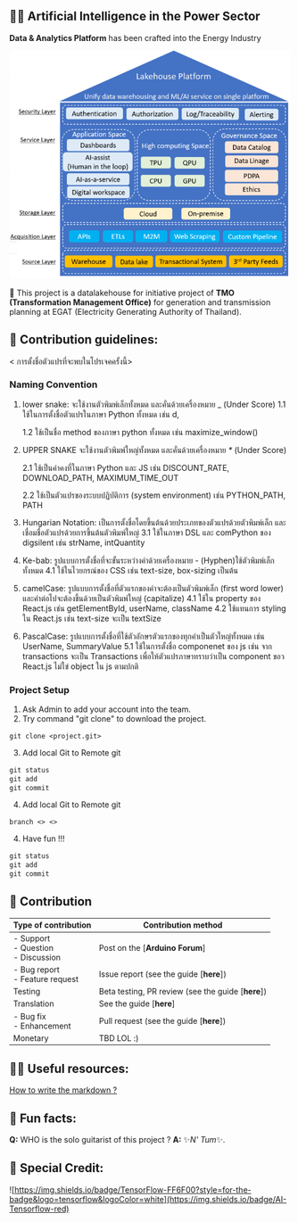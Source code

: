 ## 🙋‍♀️ Artificial Intelligence in the Power Sector
**Data & Analytics Platform** has been crafted into the Energy Industry

![Lakehouse Platform](https://github.com/dataplatform-SPD-EGAT/.github/blob/main/profile/lakehouse.png)

👋 This project is a datalakehouse for initiative project of **TMO (Transformation Management Office)** for generation and transmission planning at EGAT (Electricity Generating Authority of Thailand).





## 🌈 Contribution guidelines:
< การตั้งชื่อตัวแปรที่จะพบในโปรเจคครั้งนี้>

### Naming Convention
1. lower snake: จะใช้งานตัวพิมพ์เล็กทั้งหมด และคั่นด้วยเครื่องหมาย \_ (Under Score)
   1.1 ใช้ในการตั้งชื่อตัวแปรในภาษา Python ทั้งหมด
   เช่น d, 

   1.2 ใช้เป็นชื่อ method ของภาษา python ทั้งหมด
   เช่น maximize_window()

2. UPPER SNAKE จะใช้งานตัวพิมพ์ใหญ่ทั้งหมด และคั่นด้วยเครื่องหมาย _\*_ (Under Score)

   2.1 ใช้เป็นค่าคงที่ในภาษา Python และ JS
   เช่น DISCOUNT_RATE, DOWNLOAD_PATH, MAXIMUM_TIME_OUT

   2.2 ใช้เป็นตัวแปรของระบบปฏิบัติการ (system environment)
   เช่น PYTHON_PATH, PATH

3. Hungarian Notation: เป็นการตั้งชื่อโดยขึ้นต้นด้วยประเภทของตัวแปรด้วยตัวพิมพ์เล็ก และเชื่อมชื่อตัวแปรด้วยการขึ้นต้นตัวพิมพ์ใหญ่
   3.1 ใช้ในภาษา DSL และ comPython ของ digsilent
   เช่น strName, intQuantity

4. Ke-bab: รูปแบบการตั้งชื่อที่จะขั้นระหว่างคำด้วยเครื่องหมาย - (Hyphen)ใช้ตัวพิมพ์เล็กทั้งหมด
   4.1 ใช้ในไวยกรณ์ของ CSS
   เช่น text-size, box-sizing เป็นต้น

5. camelCase: รูปแบบการตั้งชื่อที่ตัวแรกของคำจะต้องเป็นตัวพิมพ์เล็ก (first word lower) และคำต่อไปจะต้องขึ้นด้วยเป็นตัวพิมพ์ใหญ่ (capitalize)
   4.1 ใช้ใน property ของ React.js
   เช่น getElementById, userName, className
   4.2 ใช้แทนการ styling ใน React.js
   เช่น text-size จะเป็น textSize

6. PascalCase: รูปแบบการตั้งชื่อที่ใช้ตัวอักษรตัวแรกของทุกคำเป็นตัวใหญ่ทั้งหมด
   เช่น UserName, SummaryValue
   5.1 ใช้ในการตั้งชื่อ componenet ของ js
   เช่น จาก transactions จะเป็น Transactions เพื่อให้ตัวแปรภาษาทราบว่าเป็น component ขอว React.js ไม่ใข่ object ใน js ตามปกติ
 
### Project Setup
1. Ask Admin to add your account into the team.
2. Try command "git clone" to download the project.
```
git clone <project.git>
```
3. Add local Git to Remote git
```
git status
git add
git commit
```

4. Add local Git to Remote git
```
branch <> <>
```

4. Have fun !!!
```
git status
git add
git commit
```

## 🔋 Contribution
| Type of contribution                      | Contribution method                                                              |
| ----------------------------------------- | -------------------------------------------------------------------------------- |
| - Support<br/>- Question<br/>- Discussion | Post on the [**Arduino Forum**]                                                  |
| - Bug report<br/>- Feature request        | Issue report (see the guide [**here**])                                          |
| Testing                                   | Beta testing, PR review (see the guide [**here**])                               |
| Translation                               | See the guide [**here**]                                                         |
| - Bug fix<br/>- Enhancement               | Pull request (see the guide [**here**])                                          |
| Monetary                                  | TBD LOL :)                                                                       |


## 👩‍💻 Useful resources:

[How to write the markdown ?](https://docs.github.com/github/writing-on-github/getting-started-with-writing-and-formatting-on-github/basic-writing-and-formatting-syntax)






## 🍿 Fun facts:

**Q:** WHO is the solo guitarist of this project ?
**A:** ✨_N' Tum_✨.





## 🧙 Special Credit:

![https://img.shields.io/badge/TensorFlow-FF6F00?style=for-the-badge&logo=tensorflow&logoColor=white](https://img.shields.io/badge/AI-Tensorflow-red)

